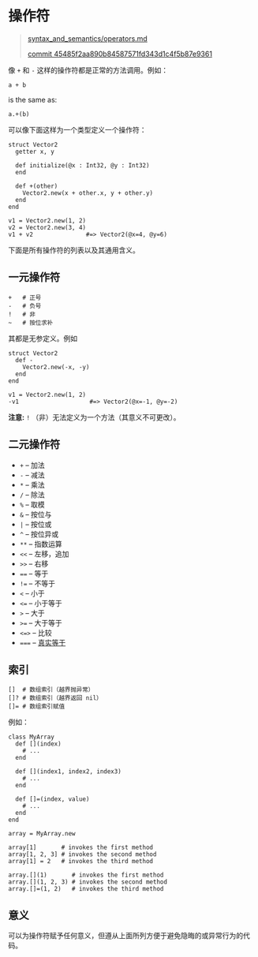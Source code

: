 # 操作符

> [syntax_and_semantics/operators.md][operators]
>
> [commit 45485f2aa890b84587571fd343d1c4f5b87e9361][commit]

[operators]: https://github.com/crystal-lang/crystal-book/blob/master/syntax_and_semantics/operators.md
[commit]: https://github.com/crystal-lang/crystal-book/commit/45485f2aa890b84587571fd343d1c4f5b87e9361

像 `+` 和 `-` 这样的操作符都是正常的方法调用。例如：

```crystal
a + b
```

is the same as:

```crystal
a.+(b)
```

可以像下面这样为一个类型定义一个操作符：

```crystal
struct Vector2
  getter x, y

  def initialize(@x : Int32, @y : Int32)
  end

  def +(other)
    Vector2.new(x + other.x, y + other.y)
  end
end

v1 = Vector2.new(1, 2)
v2 = Vector2.new(3, 4)
v1 + v2               #=> Vector2(@x=4, @y=6)
```

下面是所有操作符的列表以及其通用含义。

## 一元操作符

```crystal
+   # 正号
-   # 负号
!   # 非
~   # 按位求补
```

其都是无参定义。例如

```crystal
struct Vector2
  def -
    Vector2.new(-x, -y)
  end
end

v1 = Vector2.new(1, 2)
-v1                    #=> Vector2(@x=-1, @y=-2)
```

**注意:** `!` （非）无法定义为一个方法（其意义不可更改）。

## 二元操作符

* `+` – 加法
* `-` – 减法
* `*` – 乘法
* `/` – 除法
* `%` – 取模
* `&` – 按位与
* `|` – 按位或
* `^` – 按位异或
* `**` – 指数运算
* `<<` – 左移，追加
* `>>` – 右移
* `==` – 等于
* `!=` – 不等于
* `<` – 小于
* `<=` – 小于等于
* `>` – 大于
* `>=` – 大于等于
* `<=>` – 比较
* `===` – [真实等于](case.html)

## 索引

```crystal
[]  # 数组索引（越界抛异常）
[]? # 数组索引（越界返回 nil）
[]= # 数组索引赋值
```

例如：

```crystal
class MyArray
  def [](index)
    # ...
  end

  def [](index1, index2, index3)
    # ...
  end

  def []=(index, value)
    # ...
  end
end

array = MyArray.new

array[1]       # invokes the first method
array[1, 2, 3] # invokes the second method
array[1] = 2   # invokes the third method

array.[](1)       # invokes the first method
array.[](1, 2, 3) # invokes the second method
array.[]=(1, 2)   # invokes the third method
```

## 意义

可以为操作符赋予任何意义，但遵从上面所列方便于避免隐晦的或异常行为的代码。

